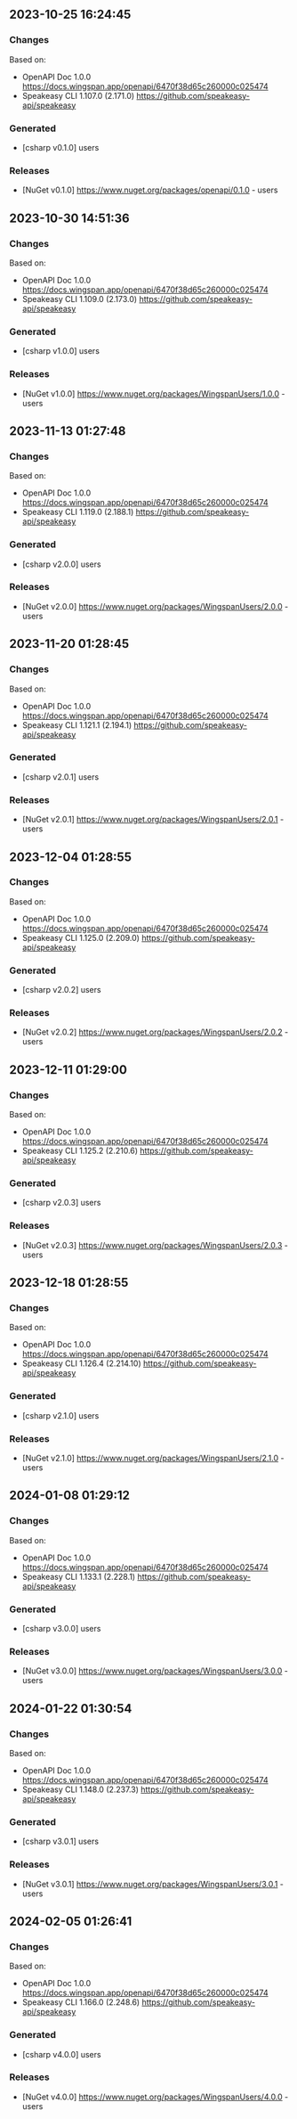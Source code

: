 

## 2023-10-25 16:24:45
### Changes
Based on:
- OpenAPI Doc 1.0.0 https://docs.wingspan.app/openapi/6470f38d65c260000c025474
- Speakeasy CLI 1.107.0 (2.171.0) https://github.com/speakeasy-api/speakeasy
### Generated
- [csharp v0.1.0] users
### Releases
- [NuGet v0.1.0] https://www.nuget.org/packages/openapi/0.1.0 - users

## 2023-10-30 14:51:36
### Changes
Based on:
- OpenAPI Doc 1.0.0 https://docs.wingspan.app/openapi/6470f38d65c260000c025474
- Speakeasy CLI 1.109.0 (2.173.0) https://github.com/speakeasy-api/speakeasy
### Generated
- [csharp v1.0.0] users
### Releases
- [NuGet v1.0.0] https://www.nuget.org/packages/WingspanUsers/1.0.0 - users


## 2023-11-13 01:27:48
### Changes
Based on:
- OpenAPI Doc 1.0.0 https://docs.wingspan.app/openapi/6470f38d65c260000c025474
- Speakeasy CLI 1.119.0 (2.188.1) https://github.com/speakeasy-api/speakeasy
### Generated
- [csharp v2.0.0] users
### Releases
- [NuGet v2.0.0] https://www.nuget.org/packages/WingspanUsers/2.0.0 - users

## 2023-11-20 01:28:45
### Changes
Based on:
- OpenAPI Doc 1.0.0 https://docs.wingspan.app/openapi/6470f38d65c260000c025474
- Speakeasy CLI 1.121.1 (2.194.1) https://github.com/speakeasy-api/speakeasy
### Generated
- [csharp v2.0.1] users
### Releases
- [NuGet v2.0.1] https://www.nuget.org/packages/WingspanUsers/2.0.1 - users

## 2023-12-04 01:28:55
### Changes
Based on:
- OpenAPI Doc 1.0.0 https://docs.wingspan.app/openapi/6470f38d65c260000c025474
- Speakeasy CLI 1.125.0 (2.209.0) https://github.com/speakeasy-api/speakeasy
### Generated
- [csharp v2.0.2] users
### Releases
- [NuGet v2.0.2] https://www.nuget.org/packages/WingspanUsers/2.0.2 - users

## 2023-12-11 01:29:00
### Changes
Based on:
- OpenAPI Doc 1.0.0 https://docs.wingspan.app/openapi/6470f38d65c260000c025474
- Speakeasy CLI 1.125.2 (2.210.6) https://github.com/speakeasy-api/speakeasy
### Generated
- [csharp v2.0.3] users
### Releases
- [NuGet v2.0.3] https://www.nuget.org/packages/WingspanUsers/2.0.3 - users

## 2023-12-18 01:28:55
### Changes
Based on:
- OpenAPI Doc 1.0.0 https://docs.wingspan.app/openapi/6470f38d65c260000c025474
- Speakeasy CLI 1.126.4 (2.214.10) https://github.com/speakeasy-api/speakeasy
### Generated
- [csharp v2.1.0] users
### Releases
- [NuGet v2.1.0] https://www.nuget.org/packages/WingspanUsers/2.1.0 - users

## 2024-01-08 01:29:12
### Changes
Based on:
- OpenAPI Doc 1.0.0 https://docs.wingspan.app/openapi/6470f38d65c260000c025474
- Speakeasy CLI 1.133.1 (2.228.1) https://github.com/speakeasy-api/speakeasy
### Generated
- [csharp v3.0.0] users
### Releases
- [NuGet v3.0.0] https://www.nuget.org/packages/WingspanUsers/3.0.0 - users

## 2024-01-22 01:30:54
### Changes
Based on:
- OpenAPI Doc 1.0.0 https://docs.wingspan.app/openapi/6470f38d65c260000c025474
- Speakeasy CLI 1.148.0 (2.237.3) https://github.com/speakeasy-api/speakeasy
### Generated
- [csharp v3.0.1] users
### Releases
- [NuGet v3.0.1] https://www.nuget.org/packages/WingspanUsers/3.0.1 - users

## 2024-02-05 01:26:41
### Changes
Based on:
- OpenAPI Doc 1.0.0 https://docs.wingspan.app/openapi/6470f38d65c260000c025474
- Speakeasy CLI 1.166.0 (2.248.6) https://github.com/speakeasy-api/speakeasy
### Generated
- [csharp v4.0.0] users
### Releases
- [NuGet v4.0.0] https://www.nuget.org/packages/WingspanUsers/4.0.0 - users